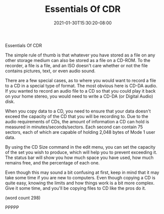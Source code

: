 ﻿---
title: "Essentials Of CDR"
date: 2021-01-30T15:30:20-08:00
description: "CD duplication Tips for Web Success"
featured_image: "/images/CD duplication.jpg"
tags: ["CD duplication"]
---

Essentials Of CDR

The simple rule of thumb is that whatever you have
stored as a file on any other storage medium can
also be stored as a file on a CD-ROM.  To the 
recorder, a file is a file, and an ISO doesn't
care whether or not the file contains pictures, text,
or even audio sound.  

There are a few special cases, as to where you 
would want to record a file to a CD in a special 
type of format.  The most obvious here is CD-DA
audio.  If you wanted to record an audio file to
a CD so that you could play it back on your home
stereo, you would need to write a CD-DA (or Digital
Audio) disk.

When you copy data to a CD, you need to ensure that
your data doesn't exceed the capacity of the CD
that you will be recording to.  Due to the audio
requirements of CDs, the amount of information a
CD can hold is measured in minutes/seconds/sectors.
Each second can contain 75 sectors, each of which
are capable of holding 2,048 bytes of Mode 1 user
data.  

By using the CD Size command in the edit menu, you
can set the capacity of the set you wish to 
produce, which will help you to prevent exceeding
it.  The status bar will show you how much space
you have used, how much remains free, and the
percentage of each one.

Even though this may sound a bit confusing at 
first, keep in mind that it may take some time if
you are new to computers.  Even though copying a
CD is quite easy, knowing the limits and how things
work is a bit more complex.  Give it some time,
and you'll be copying files to CD like the pros
do it.

(word count 298)

PPPPP
